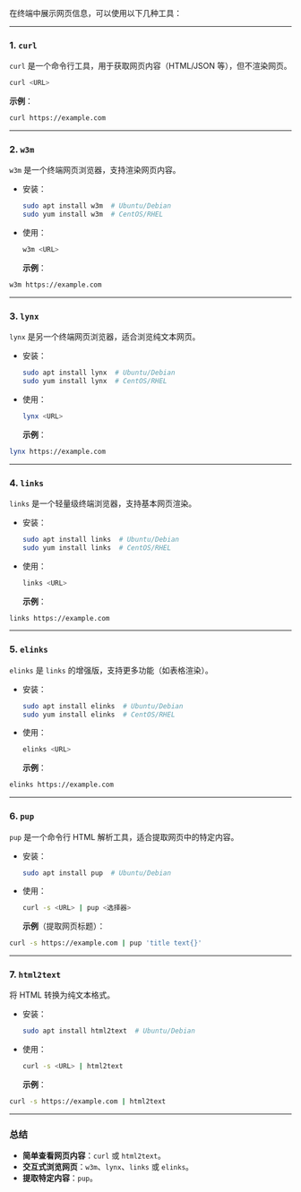 在终端中展示网页信息，可以使用以下几种工具：

---

### 1. **`curl`**
`curl` 是一个命令行工具，用于获取网页内容（HTML/JSON 等），但不渲染网页。
```bash
curl <URL>
```
**示例**：
```bash
curl https://example.com
```

---

### 2. **`w3m`**
`w3m` 是一个终端网页浏览器，支持渲染网页内容。
- 安装：
  ```bash
  sudo apt install w3m  # Ubuntu/Debian
  sudo yum install w3m  # CentOS/RHEL
  ```
- 使用：
  ```bash
  w3m <URL>
  ```
  **示例**：
```bash
w3m https://example.com
```

---

### 3. **`lynx`**
`lynx` 是另一个终端网页浏览器，适合浏览纯文本网页。
- 安装：
  ```bash
  sudo apt install lynx  # Ubuntu/Debian
  sudo yum install lynx  # CentOS/RHEL
  ```
- 使用：
  ```bash
  lynx <URL>
  ```
  **示例**：
```bash
lynx https://example.com
```

---

### 4. **`links`**
`links` 是一个轻量级终端浏览器，支持基本网页渲染。
- 安装：
  ```bash
  sudo apt install links  # Ubuntu/Debian
  sudo yum install links  # CentOS/RHEL
  ```
- 使用：
  ```bash
  links <URL>
  ```
  **示例**：
```bash
links https://example.com
```

---

### 5. **`elinks`**
`elinks` 是 `links` 的增强版，支持更多功能（如表格渲染）。
- 安装：
  ```bash
  sudo apt install elinks  # Ubuntu/Debian
  sudo yum install elinks  # CentOS/RHEL
  ```
- 使用：
  ```bash
  elinks <URL>
  ```
  **示例**：
```bash
elinks https://example.com
```

---

### 6. **`pup`**
`pup` 是一个命令行 HTML 解析工具，适合提取网页中的特定内容。
- 安装：
  ```bash
  sudo apt install pup  # Ubuntu/Debian
  ```
- 使用：
  ```bash
  curl -s <URL> | pup <选择器>
  ```
  **示例**（提取网页标题）：
```bash
curl -s https://example.com | pup 'title text{}'
```

---

### 7. **`html2text`**
将 HTML 转换为纯文本格式。
- 安装：
  ```bash
  sudo apt install html2text  # Ubuntu/Debian
  ```
- 使用：
  ```bash
  curl -s <URL> | html2text
  ```
  **示例**：
```bash
curl -s https://example.com | html2text
```

---

### 总结
- **简单查看网页内容**：`curl` 或 `html2text`。
- **交互式浏览网页**：`w3m`、`lynx`、`links` 或 `elinks`。
- **提取特定内容**：`pup`。
